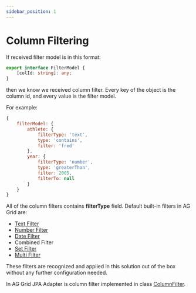 ```yaml
---
sidebar_position: 1
---
```


# Column Filtering
If received filter model is in this format:
```typescript title="Column Filter format"
export interface FilterModel {
    [colId: string]: any;
}
```
then we know we received column filter.
Every key of the object is the column id, and every value is the filter model.

For example:
```javascript title="Example of column filter model from AG Grid documentation"
{
    filterModel: {
        athlete: {
            filterType: 'text',
            type: 'contains',
            filter: 'fred'
        },
        year: {
            filterType: 'number',
            type: 'greaterThan',
            filter: 2005,
            filterTo: null
        }
    }
}
```

All of the column filters contains **filterType** field.
Default built-in filters in AG Grid are:
- [Text Filter](https://ag-grid.com/angular-data-grid/filter-text/)
- [Number Filter](https://ag-grid.com/angular-data-grid/filter-number/)
- [Date Filter](https://ag-grid.com/angular-data-grid/filter-date/)
- Combined Filter
- [Set Filter](https://ag-grid.com/angular-data-grid/filter-set/)
- [Multi Filter](https://ag-grid.com/angular-data-grid/filter-multi/)

These filters are recognized and applied in this solution out of the box without any further configuration needed.

In AG Grid JPA Adapter is column filter implemented in class [ColumnFilter](https://github.com/smolcan/ag-grid-jpa-adapter/blob/main/src/main/java/com/aggrid/jpa/adapter/filter/simple/ColumnFilter.java).
